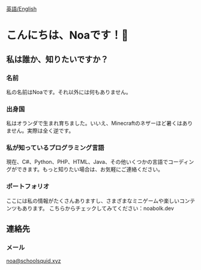 [英語/English](/readme.md)

# こんにちは、Noaです！👋

## 私は誰か、知りたいですか？

### 名前
私の名前はNoaです。それ以外には何もありません。

### 出身国
私はオランダで生まれ育ちました。いいえ、Minecraftのネザーほど暑くはありません。実際は全く逆です。

### 私が知っているプログラミング言語
現在、C#、Python、PHP、HTML、Java、その他いくつかの言語でコーディングができます。もっと知りたい場合は、お気軽にご連絡ください。

### ポートフォリオ
ここには私の情報がたくさんありますし、さまざまなミニゲームや楽しいコンテンツもあります。
こちらからチェックしてみてください：noabolk.dev


## 連絡先

### メール
noa@schoolsquid.xyz
